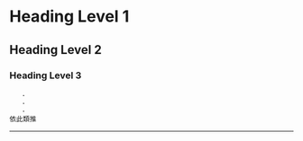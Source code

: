 <!-- HTML <h1> -->
# Heading Level 1
<!-- HTML <h2> -->
## Heading Level 2
<!-- HTML <h3> -->
### Heading Level 3
       .
       .
       .
    依此類推
-------------------------


